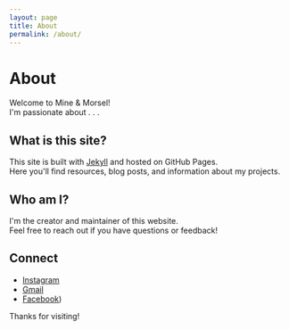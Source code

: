 ```yaml
---
layout: page
title: About
permalink: /about/
---
```


# About

Welcome to Mine & Morsel!  
I'm passionate about . . . 

## What is this site?

This site is built with [Jekyll](https://jekyllrb.com/) and hosted on GitHub Pages.  
Here you'll find resources, blog posts, and information about my projects.

## Who am I?

I'm the creator and maintainer of this website.  
Feel free to reach out if you have questions or feedback!

## Connect

- [Instagram](https://instagram.com/mine_morsel)
- [Gmail](mailto:minemorsel@gmail.com)
- [Facebook](https://www.facebook.com/profile.php?id=61578817015360))

Thanks for visiting!
